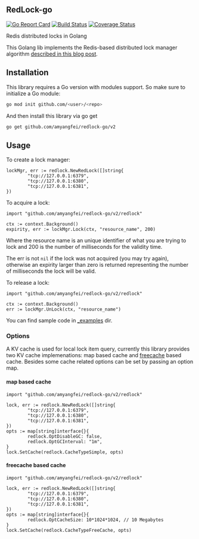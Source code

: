 ## RedLock-go

[![Go Report Card](https://goreportcard.com/badge/github.com/amyangfei/redlock-go)](https://goreportcard.com/report/github.com/amyangfei/redlock-go)
[![Build Status](https://travis-ci.org/amyangfei/redlock-go.svg?branch=master)](https://travis-ci.org/amyangfei/redlock-go)
[![Coverage Status](https://coveralls.io/repos/github/amyangfei/redlock-go/badge.svg?branch=master)](https://coveralls.io/github/amyangfei/redlock-go?branch=master)

Redis distributed locks in Golang

This Golang lib implements the Redis-based distributed lock manager algorithm [described in this blog post](http://antirez.com/news/77).

## Installation

This library requires a Go version with modules support. So make sure to initialize a Go module:

```bash
go mod init github.com/<user>/<repo>
```

And then install this library via go get

```bash
go get github.com/amyangfei/redlock-go/v2
```

## Usage

To create a lock manager:

```golang
lockMgr, err := redlock.NewRedLock([]string{
        "tcp://127.0.0.1:6379",
        "tcp://127.0.0.1:6380",
        "tcp://127.0.0.1:6381",
})
```

To acquire a lock:

```golang
import "github.com/amyangfei/redlock-go/v2/redlock"

ctx := context.Background()
expirity, err := lockMgr.Lock(ctx, "resource_name", 200)
```

Where the resource name is an unique identifier of what you are trying to lock and 200 is the number of milliseconds for the validity time.

The err is not `nil` if the lock was not acquired (you may try again),
otherwise an expirity larger than zero is returned representing the number of milliseconds the lock will be valid.

To release a lock:

```golang
import "github.com/amyangfei/redlock-go/v2/redlock"

ctx := context.Background()
err := lockMgr.UnLock(ctx, "resource_name")
```

You can find sample code in [_examples](./_examples) dir.

### Options

A KV cache is used for local lock item query, currently this library provides two KV cache implemenations: map based cache and [freecache](https://github.com/coocood/freecache) based cache. Besides some cache related options can be set by passing an option map.

#### map based cache

```golang
import "github.com/amyangfei/redlock-go/v2/redlock"

lock, err := redlock.NewRedLock([]string{
        "tcp://127.0.0.1:6379",
        "tcp://127.0.0.1:6380",
        "tcp://127.0.0.1:6381",
})
opts := map[string]interface{}{
        redlock.OptDisableGC: false,
        redlock.OptGCInterval: "1m",
}
lock.SetCache(redlock.CacheTypeSimple, opts)
```

#### freecache based cache

```golang
import "github.com/amyangfei/redlock-go/v2/redlock"

lock, err := redlock.NewRedLock([]string{
        "tcp://127.0.0.1:6379",
        "tcp://127.0.0.1:6380",
        "tcp://127.0.0.1:6381",
})
opts := map[string]interface{}{
        redlock.OptCacheSize: 10*1024*1024, // 10 Megabytes
}
lock.SetCache(redlock.CacheTypeFreeCache, opts)
```
